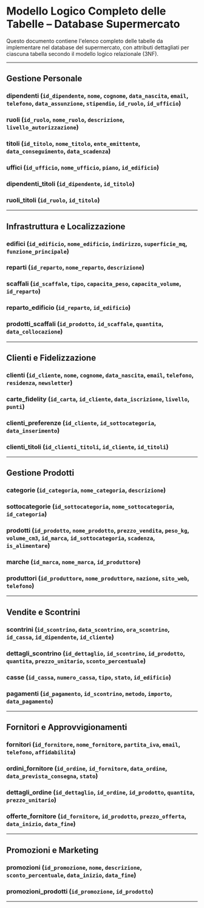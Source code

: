 # Modello Logico Completo delle Tabelle – Database Supermercato

Questo documento contiene l'elenco completo delle tabelle da implementare nel database del supermercato, con attributi dettagliati per ciascuna tabella secondo il modello logico relazionale (3NF).

---

## Gestione Personale

### dipendenti (`id_dipendente`, `nome`, `cognome`, `data_nascita`, `email`, `telefono`, `data_assunzione`, `stipendio`, `id_ruolo`, `id_ufficio`)

### ruoli (`id_ruolo`, `nome_ruolo`, `descrizione`, `livello_autorizzazione`)

### titoli (`id_titolo`, `nome_titolo`, `ente_emittente`, `data_conseguimento`, `data_scadenza`)

### uffici (`id_ufficio`, `nome_ufficio`, `piano`, `id_edificio`)

### dipendenti\_titoli (`id_dipendente`, `id_titolo`)

### ruoli\_titoli (`id_ruolo`, `id_titolo`)

---

## Infrastruttura e Localizzazione

### edifici (`id_edificio`, `nome_edificio`, `indirizzo`, `superficie_mq`, `funzione_principale`)

### reparti (`id_reparto`, `nome_reparto`, `descrizione`)

### scaffali (`id_scaffale`, `tipo`, `capacita_peso`, `capacita_volume`, `id_reparto`)

### reparto\_edificio (`id_reparto`, `id_edificio`)

### prodotti\_scaffali (`id_prodotto`, `id_scaffale`, `quantita`, `data_collocazione`)

---

## Clienti e Fidelizzazione

### clienti (`id_cliente`, `nome`, `cognome`, `data_nascita`, `email`, `telefono`, `residenza`, `newsletter`)

### carte\_fidelity (`id_carta`, `id_cliente`, `data_iscrizione`, `livello`, `punti`)

### clienti\_preferenze (`id_cliente`, `id_sottocategoria`, `data_inserimento`)

### clienti\_titoli (`id_clienti_titoli`, `id_cliente`, `id_titoli`)

---

## Gestione Prodotti

### categorie (`id_categoria`, `nome_categoria`, `descrizione`)

### sottocategorie (`id_sottocategoria`, `nome_sottocategoria`, `id_categoria`)

### prodotti (`id_prodotto`, `nome_prodotto`, `prezzo_vendita`, `peso_kg`, `volume_cm3`, `id_marca`, `id_sottocategoria`, `scadenza`, `is_alimentare`)

### marche (`id_marca`, `nome_marca`, `id_produttore`)

### produttori (`id_produttore`, `nome_produttore`, `nazione`, `sito_web`, `telefono`)

---

## Vendite e Scontrini

### scontrini (`id_scontrino`, `data_scontrino`, `ora_scontrino`, `id_cassa`, `id_dipendente`, `id_cliente`)

### dettagli\_scontrino (`id_dettaglio`, `id_scontrino`, `id_prodotto`, `quantita`, `prezzo_unitario`, `sconto_percentuale`)

### casse (`id_cassa`, `numero_cassa`, `tipo`, `stato`, `id_edificio`)

### pagamenti (`id_pagamento`, `id_scontrino`, `metodo`, `importo`, `data_pagamento`)

---

## Fornitori e Approvvigionamenti

### fornitori (`id_fornitore`, `nome_fornitore`, `partita_iva`, `email`, `telefono`, `affidabilita`)

### ordini\_fornitore (`id_ordine`, `id_fornitore`, `data_ordine`, `data_prevista_consegna`, `stato`)

### dettagli\_ordine (`id_dettaglio`, `id_ordine`, `id_prodotto`, `quantita`, `prezzo_unitario`)

### offerte\_fornitore (`id_fornitore`, `id_prodotto`, `prezzo_offerta`, `data_inizio`, `data_fine`)

---

## Promozioni e Marketing

### promozioni (`id_promozione`, `nome`, `descrizione`, `sconto_percentuale`, `data_inizio`, `data_fine`)

### promozioni\_prodotti (`id_promozione`, `id_prodotto`)

---

